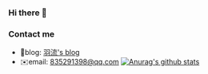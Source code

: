 ### Hi there 👋
### Contact me
- 🔗blog: [羽流's blog](https://www.yuliu.tech)
- ✉️email: 835291398@qq.com
[![Anurag's github stats](https://github-readme-stats.vercel.app/api?username=YuLiu)](https://github.com/anuraghazra/github-readme-stats)
